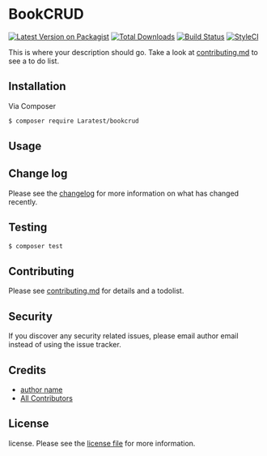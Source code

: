 # BookCRUD

[![Latest Version on Packagist][ico-version]][link-packagist]
[![Total Downloads][ico-downloads]][link-downloads]
[![Build Status][ico-travis]][link-travis]
[![StyleCI][ico-styleci]][link-styleci]

This is where your description should go. Take a look at [contributing.md](contributing.md) to see a to do list.

## Installation

Via Composer

``` bash
$ composer require Laratest/bookcrud
```

## Usage

## Change log

Please see the [changelog](changelog.md) for more information on what has changed recently.

## Testing

``` bash
$ composer test
```

## Contributing

Please see [contributing.md](contributing.md) for details and a todolist.

## Security

If you discover any security related issues, please email author email instead of using the issue tracker.

## Credits

- [author name][link-author]
- [All Contributors][link-contributors]

## License

license. Please see the [license file](license.md) for more information.

[ico-version]: https://img.shields.io/packagist/v/Laratest/bookcrud.svg?style=flat-square
[ico-downloads]: https://img.shields.io/packagist/dt/Laratest/bookcrud.svg?style=flat-square
[ico-travis]: https://img.shields.io/travis/Laratest/bookcrud/master.svg?style=flat-square
[ico-styleci]: https://styleci.io/repos/12345678/shield

[link-packagist]: https://packagist.org/packages/Laratest/bookcrud
[link-downloads]: https://packagist.org/packages/Laratest/bookcrud
[link-travis]: https://travis-ci.org/Laratest/bookcrud
[link-styleci]: https://styleci.io/repos/12345678
[link-author]: https://github.com/Laratest
[link-contributors]: ../../contributors
